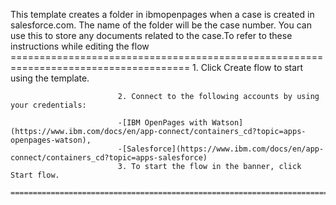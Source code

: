 This template creates a folder in ibmopenpages when a case is created in salesforce.com. The name of the folder will be the case number. You can use this to store any documents related to the case.To refer to these instructions while editing the flow
        =====================================================================================
                            1. Click Create flow to start using the template.

                            2. Connect to the following accounts by using your credentials:

                            -[IBM OpenPages with Watson](https://www.ibm.com/docs/en/app-connect/containers_cd?topic=apps-openpages-watson),
                            -[Salesforce](https://www.ibm.com/docs/en/app-connect/containers_cd?topic=apps-salesforce) 
                            3. To start the flow in the banner, click Start flow.
        ==========================================================================================